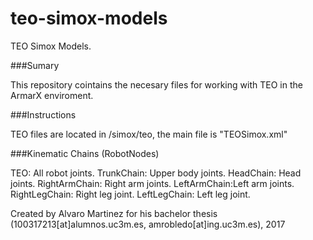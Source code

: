 # teo-simox-models

TEO Simox Models.

###Sumary

This repository cointains the necesary files for working with TEO in the ArmarX enviroment. 

###Instructions

TEO files are located in /simox/teo, the main file is "TEOSimox.xml"

###Kinematic Chains (RobotNodes)

TEO: All robot joints.
TrunkChain: Upper body joints.
HeadChain: Head joints.
RightArmChain: Right arm joints.
LeftArmChain:Left arm joints.
RightLegChain: Right leg joint.
LeftLegChain: Left leg joint.



Created by Alvaro Martinez for his bachelor thesis (100317213[at]alumnos.uc3m.es, amrobledo[at]ing.uc3m.es), 2017


